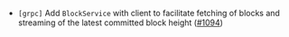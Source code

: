 - `[grpc]` Add `BlockService` with client to facilitate fetching of blocks and
  streaming of the latest committed block height
  ([\#1094](https://github.com/depinnetwork/por-consensus/issues/1094))
